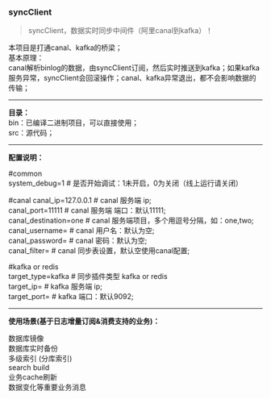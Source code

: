 ### **syncClient**

>   syncClient，数据实时同步中间件（阿里canal到kafka）！

 本项目是打通canal、kafka的桥梁；  
 基本原理：  
 canal解析binlog的数据，由syncClient订阅，然后实时推送到kafka；如果kafka服务异常，syncClient会回滚操作；canal、kafka异常退出，都不会影响数据的传输；


---

**目录：**  
bin：已编译二进制项目，可以直接使用；  
src：源代码；  

---

**配置说明：**

#common  
system_debug=1          # 是否开始调试：1未开启，0为关闭（线上运行请关闭）  

#canal
canal_ip=127.0.0.1      # canal 服务端 ip;  
canal_port=11111        # canal 服务端 端口：默认11111;  
canal_destination=one   # canal 服务端项目，多个用逗号分隔，如：one,two;  
canal_username=         # canal 用户名：默认为空;   
canal_password=         # canal 密码：默认为空;  
canal_filter=           # canal 同步表设置，默认空使用canal配置;  

#kafka or redis  
target_type=kafka       # 同步插件类型 kafka or redis  
target_ip=              # kafka 服务端 ip;   
target_port=            # kafka 端口：默认9092;    

---

**使用场景(基于日志增量订阅&消费支持的业务)：**

数据库镜像  
数据库实时备份  
多级索引 (分库索引)  
search build  
业务cache刷新  
数据变化等重要业务消息  
